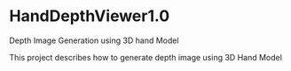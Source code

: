 # HandDepthViewer1.0
Depth Image Generation using 3D hand Model

This project describes how to generate depth image using 3D Hand Model


